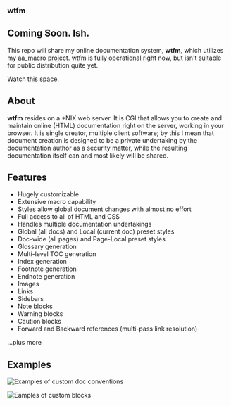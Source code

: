 ### wtfm

## Coming Soon. Ish.

This repo will share my online documentation system, **wtfm**, which utilizes my
[aa_macro](https://github.com/fyngyrz/aa_macro)
project. wtfm is fully operational right now, but isn't suitable
for public distribution quite yet.

Watch this space.

## About

**wtfm** resides on a \*NIX web server. It is CGI that allows you to
create and maintain online \(HTML\) documentation right on the server,
working in your browser. It is single creator, multiple client software;
by this I mean that document creation is designed to be a private
undertaking by the documentation author as a security matter, while the
resulting documentation itself can and most likely will be shared.

## Features

* Hugely customizable
* Extensive macro capability
* Styles allow global document changes with almost no effort
* Full access to all of HTML and CSS
* Handles multiple documentation undertakings
* Global (all docs) and Local (current doc) preset styles
* Doc-wide (all pages) and Page-Local preset styles
* Glossary generation
* Multi-level TOC generation
* Index generation
* Footnote generation
* Endnote generation
* Images
* Links
* Sidebars
* Note blocks
* Warning blocks
* Caution blocks
* Forward and Backward references \(multi-pass link resolution\)

...plus more

## Examples

![Examples of custom doc conventions](http://fyngyrz.com/images/wtfmx1.png)

![Eamples of custom blocks](http://fyngyrz.com/images/wtfmx2.png)